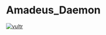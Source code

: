 # Amadeus_Daemon

[![vultr](https://www.vultr.com/media/banner_1200x800.png)](https://www.vultr.com/?ref=7979867-4F)